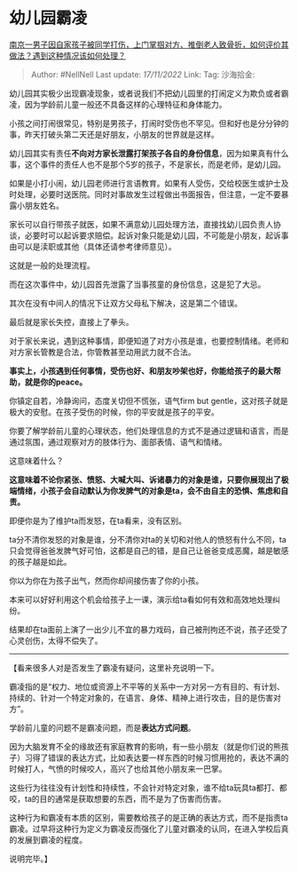 # 幼儿园霸凌
[南京一男子因自家孩子被同学打伤，上门掌掴对方、推倒老人致骨折，如何评价其做法？遇到这种情况该如何处理？](https://www.zhihu.com/question/565595413/answer/2753429684)

> Author: #NellNell
> Last update: *17/11/2022*
> Link:
> Tag:
> 沙海拾金:

幼儿园其实极少出现霸凌现象，或者说我们不把幼儿园里的打闹定义为欺负或者霸凌，因为学龄前儿童一般还不具备这样的心理特征和身体能力。

小孩之间打闹很常见，特别是男孩子，打闹时受伤也不罕见。但和好也是分分钟的事，昨天打破头第二天还是好朋友，小朋友的世界就是这样。

幼儿园其实有责任**不向对方家长泄露打架孩子各自的身份信息**，因为如果真有什么事，这个事件的责任人也不是那个5岁的孩子，不是家长，而是老师，是幼儿园。

如果是小打小闹，幼儿园老师进行言语教育。如果有人受伤，交给校医生或护士及时处理，必要时送医院。同时对事故发生过程做出书面报告，但注意，一定不要暴露小朋友姓名。

家长可以自行带孩子就医，如果不满意幼儿园处理方法，直接找幼儿园负责人协谈，必要时可以起诉要求赔偿。起诉对象只能是幼儿园，不可能是小朋友，起诉事由可以是渎职或其他（具体还请参考律师意见）。

这就是一般的处理流程。

而在这次事件中，幼儿园首先泄露了当事孩童的身份信息，这是犯了大忌。

其次在没有中间人的情况下让双方父母私下解决，这是第二个错误。

最后就是家长失控，直接上了拳头。

对于家长来说，遇到这种事情，即便知道了对方小孩是谁，也要控制情绪。老师和对方家长管教是合法，你管教甚至动用武力就不合法。

**事实上，小孩遇到任何事情，受伤也好、和朋友吵架也好，你能给孩子的最大帮助，就是你的peace。**

你镇定自若，冷静询问，态度关切但不慌张，语气firm but gentle，这对孩子就是极大的安慰。在孩子受伤的时候，你的平安就是孩子的平安。

你要了解学龄前儿童的心理状态，他们处理信息的方式不是通过逻辑和语言，而是通过氛围，通过观察对方的肢体行为、面部表情、语气和情绪。

这意味着什么？

**这意味着不论你紧张、愤怒、大喊大叫、诉诸暴力的对象是谁，只要你展现出了极端情绪，小孩子会自动默认为你发脾气的对象是ta，会不由自主的恐惧、焦虑和自责。**

即便你是为了维护ta而发怒，在ta看来，没有区别。

ta分不清你发怒的对象是谁，分不清你对ta的关切和对他人的愤怒有什么不同，ta只会觉得爸爸发脾气好可怕，这都是自己的错，是自己让爸爸变成恶魔，越是敏感的孩子越是如此。

你以为你在为孩子出气，然而你却间接伤害了你的小孩。

本来可以好好利用这个机会给孩子上一课，演示给ta看如何有效和高效地处理纠纷。

结果却在ta面前上演了一出少儿不宜的暴力戏码，自己被刑拘还不说，孩子还受了心灵创伤，太得不偿失了。

---

【看来很多人对是否发生了霸凌有疑问，这里补充说明一下。

霸凌指的是“权力、地位或资源上不平等的关系中一方对另一方有目的、有计划、持续的、针对一个特定对象的，在语言、身体、精神上进行攻击，目的是伤害对方”。

学龄前儿童的问题不是霸凌问题，而是**表达方式问题**。

因为大脑发育不全的缘故还有家庭教育的影响，有一些小朋友（就是你们说的熊孩子）习得了错误的表达方式，比如表达要一样东西的时候习惯用抢的，表达不满的时候打人，气愤的时候咬人，高兴了也给其他小朋友来一巴掌。

这些行为往往没有计划性和持续性，不会针对特定对象，谁不给ta玩具ta都打、都咬，ta的目的通常是获取想要的东西，而不是为了伤害而伤害。

这种行为和霸凌有本质的区别，需要教给孩子的是正确的表达方式，而不是指责ta霸凌。过早将这种行为定义为霸凌反而强化了儿童对霸凌的认同，在进入学校后真的发展到霸凌的程度。

说明完毕。】